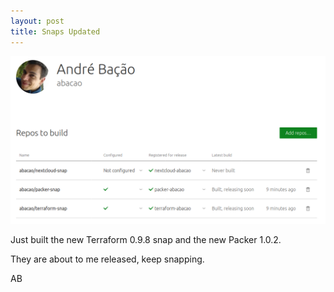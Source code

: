 ```yaml
---
layout: post
title: Snaps Updated
---
```


![](https://raw.githubusercontent.com/abacao/abacao.github.io/master/_post_pics/snaps_updated.png)

Just built the new Terraform 0.9.8 snap and the new Packer 1.0.2.

They are about to me released, keep snapping.


AB
